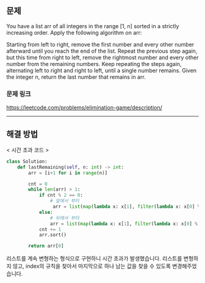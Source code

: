 ## 문제

You have a list arr of all integers in the range [1, n] sorted in a strictly increasing order. Apply the following algorithm on arr:

Starting from left to right, remove the first number and every other number afterward until you reach the end of the list.
Repeat the previous step again, but this time from right to left, remove the rightmost number and every other number from the remaining numbers.
Keep repeating the steps again, alternating left to right and right to left, until a single number remains.
Given the integer n, return the last number that remains in arr.

### 문제 링크

https://leetcode.com/problems/elimination-game/description/

---

## 해결 방법

< 시간 초과 코드 >

```python
class Solution:
    def lastRemaining(self, n: int) -> int:
        arr = [i+1 for i in range(n)]

        cnt = 0
        while len(arr) > 1:
            if cnt % 2 == 0:
                # 앞에서 부터
                 arr = list(map(lambda x: x[1], filter(lambda x: x[0] % 2 == 1, enumerate(arr))))
            else:
                # 뒤에서 부터
                arr = list(map(lambda x: x[1], filter(lambda x: x[0] % 2 == 1, enumerate(arr[::-1]))))
            cnt += 1
            arr.sort()

        return arr[0]

```

리스트를 계속 변형하는 형식으로 구현하니 시간 초과가 발생했습니다.
리스트를 변형하지 않고, index의 규칙을 찾아서 마지막으로 하나 남는 값을 찾을 수 있도록 변경해주었습니다.
